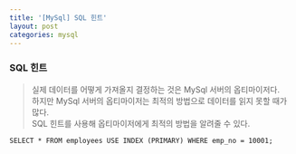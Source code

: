 ```yaml
---
title: '[MySql] SQL 힌트'
layout: post
categories: mysql
---
```


### SQL 힌트
> 실제 데이터를 어떻게 가져올지 결정하는 것은 MySql 서버의 옵티마이저다.  
하지만 MySql 서버의 옵티마이저는 최적의 방법으로 데이터를 읽지 못할 때가 많다.  
SQL 힌트를 사용해 옵티마이저에게 최적의 방법을 알려줄 수 있다.

```mysql
SELECT * FROM employees USE INDEX (PRIMARY) WHERE emp_no = 10001;
```

